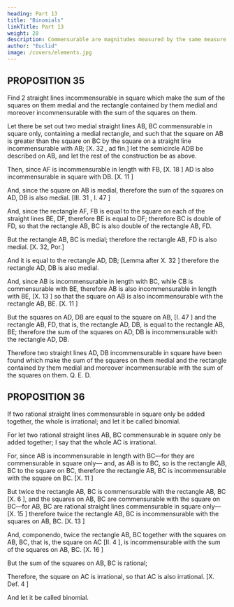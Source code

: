 ```yaml
---
heading: Part 13
title: "Binomials"
linkTitle: Part 13
weight: 28
description: Commensurable are magnitudes measured by the same measure
author: "Euclid"
image: /covers/elements.jpg
---
```



## PROPOSITION 35

Find 2 straight lines incommensurable in square which make the sum of the squares on them medial and the rectangle contained by them medial and moreover incommensurable with the sum of the squares on them.

Let there be set out two medial straight lines AB, BC commensurable in square only, containing a medial rectangle, and such that the square on AB is greater than the square on BC by the square on a straight line incommensurable with AB; [X. 32 , ad fin.] let the semicircle ADB be described on AB, and let the rest of the construction be as above.

Then, since AF is incommensurable in length with FB, [X. 18 ] AD is also incommensurable in square with DB. [X. 11 ]

And, since the square on AB is medial, therefore the sum of the squares on AD, DB is also medial. [III. 31 , I. 47 ]

And, since the rectangle AF, FB is equal to the square on each of the straight lines BE, DF, therefore BE is equal to DF; therefore BC is double of FD, so that the rectangle AB, BC is also double of the rectangle AB, FD.

But the rectangle AB, BC is medial; therefore the rectangle AB, FD is also medial. [X. 32, Por.]

And it is equal to the rectangle AD, DB; [Lemma after X. 32 ] therefore the rectangle AD, DB is also medial.

And, since AB is incommensurable in length with BC, while CB is commensurable with BE, therefore AB is also incommensurable in length with BE, [X. 13 ] so that the square on AB is also incommensurable with the rectangle AB, BE. [X. 11 ]

But the squares on AD, DB are equal to the square on AB, [I. 47 ] and the rectangle AB, FD, that is, the rectangle AD, DB, is equal to the rectangle AB, BE; therefore the sum of the squares on AD, DB is incommensurable with the rectangle AD, DB.

Therefore two straight lines AD, DB incommensurable in square have been found which make the sum of the squares on them medial and the rectangle contained by them medial and moreover incommensurable with the sum of the squares on them. Q. E. D.


## PROPOSITION 36

If two rational straight lines commensurable in square only be added together, the whole is irrational; and let it be called binomial.

For let two rational straight lines AB, BC commensurable in square only be added together; I say that the whole AC is irrational.

For, since AB is incommensurable in length with BC—for they are commensurable in square only— and, as AB is to BC, so is the rectangle AB, BC to the square on BC, therefore the rectangle AB, BC is incommensurable with the square on BC. [X. 11 ]

But twice the rectangle AB, BC is commensurable with the rectangle AB, BC [X. 6 ], and the squares on AB, BC are commensurable with the square on BC—for AB, BC are rational straight lines commensurable in square only— [X. 15 ] therefore twice the rectangle AB, BC is incommensurable
with the squares on AB, BC. [X. 13 ]

And, componendo, twice the rectangle AB, BC together with the squares on AB, BC, that is, the square on AC [II. 4 ], is incommensurable with the sum of the squares on AB, BC. [X. 16 ]

But the sum of the squares on AB, BC is rational;

Therefore, the square on AC is irrational, so that AC is also irrational. [X. Def. 4 ]

And let it be called binomial.


